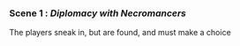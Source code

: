 
### Scene 1 : *Diplomacy with Necromancers* ###

The players sneak in, but are found, and must make a choice






